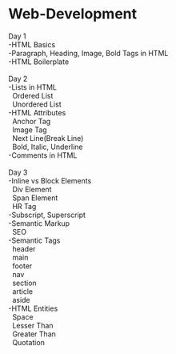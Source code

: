 # Web-Development<br>
Day 1 <br>
-HTML Basics <br>
-Paragraph, Heading, Image, Bold Tags in HTML <br>
-HTML Boilerplate <br><br>
Day 2 <br>
-Lists in HTML <br>
  &nbsp;&nbsp;Ordered List <br>
  &nbsp;&nbsp;Unordered List<br>
-HTML Attributes<br>
  &nbsp;&nbsp;Anchor Tag<br>
  &nbsp;&nbsp;Image Tag<br>
  &nbsp;&nbsp;Next Line(Break Line)<br>
  &nbsp;&nbsp;Bold, Italic, Underline<br>
-Comments in HTML<br><br>
Day 3<br>
-Inline vs Block Elements<br>
&nbsp;&nbsp;Div Element<br>
&nbsp;&nbsp;Span Element<br>
&nbsp;&nbsp;HR Tag<br>
-Subscript, Superscript<br>
-Semantic Markup<br>
&nbsp;&nbsp;SEO<br>
-Semantic Tags<br>
&nbsp;&nbsp;header<br>
&nbsp;&nbsp;main<br>
&nbsp;&nbsp;footer<br>
&nbsp;&nbsp;nav<br>
&nbsp;&nbsp;section<br>
&nbsp;&nbsp;article<br>
&nbsp;&nbsp;aside<br>
-HTML Entities<br>
&nbsp;&nbsp;Space<br>
&nbsp;&nbsp;Lesser Than<br>
&nbsp;&nbsp;Greater Than<br>
&nbsp;&nbsp;Quotation<br><br>
